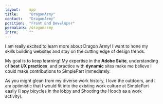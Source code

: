 ```yaml
---
layout:    app
title:     "DragonArmy"
contact:   "DragonArmy"
position:  "Front End Developer"
permalink: /dragonarmy
intro:     ""
---
```

<p>
    I am really excited to learn more about Dragon Army! I want to hone my skills building websites and stay on the cutting edge of design trends.
</p>
<p>
    My goal is to keep learning! My expertise in the <strong>Adobe Suite</strong>, understanding of <strong>best UX practices</strong>, and practice with <strong>dynamic</strong> sites make me believe I could make contributions to SimplePart immediately.
</p>
<p>
    As you might glean from my diverse work history, I love the outdoors, and I am optimistic that I would fit into the existing work culture at SimplePart easily (I spy bicycles in the lobby and Shooting the Hooch as a work activity).
</p>